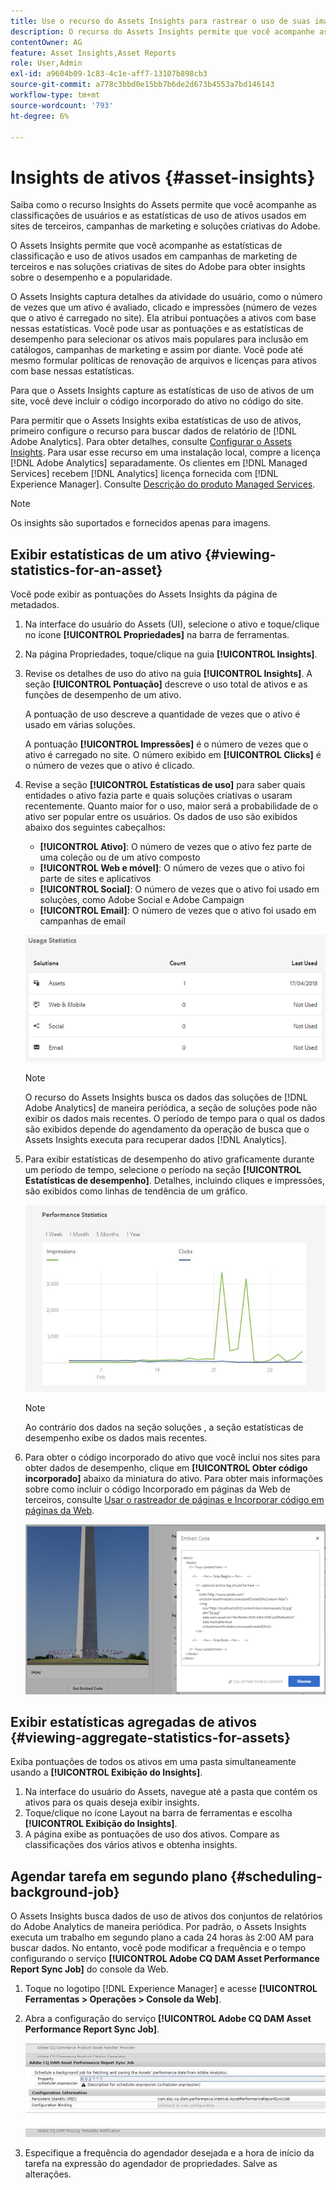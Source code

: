 ```yaml
---
title: Use o recurso do Assets Insights para rastrear o uso de suas imagens
description: O recurso do Assets Insights permite que você acompanhe as estatísticas de usuário e uso de imagens usadas em sites de terceiros, campanhas de marketing e soluções criativas de classificações do Adobe.
contentOwner: AG
feature: Asset Insights,Asset Reports
role: User,Admin
exl-id: a9604b09-1c83-4c1e-aff7-13107b898cb3
source-git-commit: a778c3bbd0e15bb7b6de2d673b4553a7bd146143
workflow-type: tm+mt
source-wordcount: '793'
ht-degree: 6%

---
```


# Insights de ativos {#asset-insights}

Saiba como o recurso Insights do Assets permite que você acompanhe as classificações de usuários e as estatísticas de uso de ativos usados em sites de terceiros, campanhas de marketing e soluções criativas do Adobe.

O Assets Insights permite que você acompanhe as estatísticas de classificação e uso de ativos usados em campanhas de marketing de terceiros e nas soluções criativas de sites do Adobe para obter insights sobre o desempenho e a popularidade.

O Assets Insights captura detalhes da atividade do usuário, como o número de vezes que um ativo é avaliado, clicado e impressões (número de vezes que o ativo é carregado no site). Ela atribui pontuações a ativos com base nessas estatísticas. Você pode usar as pontuações e as estatísticas de desempenho para selecionar os ativos mais populares para inclusão em catálogos, campanhas de marketing e assim por diante. Você pode até mesmo formular políticas de renovação de arquivos e licenças para ativos com base nessas estatísticas.

Para que o Assets Insights capture as estatísticas de uso de ativos de um site, você deve incluir o código incorporado do ativo no código do site.

Para permitir que o Assets Insights exiba estatísticas de uso de ativos, primeiro configure o recurso para buscar dados de relatório de [!DNL Adobe Analytics]. Para obter detalhes, consulte [Configurar o Assets Insights](touch-ui-configuring-asset-insights.md). Para usar esse recurso em uma instalação local, compre a licença [!DNL Adobe Analytics] separadamente. Os clientes em [!DNL Managed Services] recebem [!DNL Analytics] licença fornecida com [!DNL Experience Manager]. Consulte [Descrição do produto Managed Services](https://helpx.adobe.com/legal/product-descriptions/adobe-experience-manager-managed-services.html).

>[!NOTE]
>
>Os insights são suportados e fornecidos apenas para imagens.

## Exibir estatísticas de um ativo {#viewing-statistics-for-an-asset}

Você pode exibir as pontuações do Assets Insights da página de metadados.

1. Na interface do usuário do Assets (UI), selecione o ativo e toque/clique no ícone **[!UICONTROL Propriedades]** na barra de ferramentas.
1. Na página Propriedades, toque/clique na guia **[!UICONTROL Insights]**.
1. Revise os detalhes de uso do ativo na guia **[!UICONTROL Insights]**. A seção **[!UICONTROL Pontuação]** descreve o uso total de ativos e as funções de desempenho de um ativo.

   A pontuação de uso descreve a quantidade de vezes que o ativo é usado em várias soluções.

   A pontuação **[!UICONTROL Impressões]** é o número de vezes que o ativo é carregado no site. O número exibido em **[!UICONTROL Clicks]** é o número de vezes que o ativo é clicado.

1. Revise a seção **[!UICONTROL Estatísticas de uso]** para saber quais entidades o ativo fazia parte e quais soluções criativas o usaram recentemente. Quanto maior for o uso, maior será a probabilidade de o ativo ser popular entre os usuários. Os dados de uso são exibidos abaixo dos seguintes cabeçalhos:

   * **[!UICONTROL Ativo]**: O número de vezes que o ativo fez parte de uma coleção ou de um ativo composto
   * **[!UICONTROL Web e móvel]**: O número de vezes que o ativo foi parte de sites e aplicativos
   * **[!UICONTROL Social]**: O número de vezes que o ativo foi usado em soluções, como Adobe Social e Adobe Campaign
   * **[!UICONTROL Email]**: O número de vezes que o ativo foi usado em campanhas de email

   ![usage_statistics](assets/usage_statistics.png)

   >[!NOTE]
   >
   >O recurso do Assets Insights busca os dados das soluções de [!DNL Adobe Analytics] de maneira periódica, a seção de soluções pode não exibir os dados mais recentes. O período de tempo para o qual os dados são exibidos depende do agendamento da operação de busca que o Assets Insights executa para recuperar dados [!DNL Analytics].

1. Para exibir estatísticas de desempenho do ativo graficamente durante um período de tempo, selecione o período na seção **[!UICONTROL Estatísticas de desempenho]**. Detalhes, incluindo cliques e impressões, são exibidos como linhas de tendência de um gráfico.

   ![chlimage_1-3](assets/chlimage_1-3.jpeg)

   >[!NOTE]
   >
   >Ao contrário dos dados na seção soluções , a seção estatísticas de desempenho exibe os dados mais recentes.

1. Para obter o código incorporado do ativo que você inclui nos sites para obter dados de desempenho, clique em **[!UICONTROL Obter código incorporado]** abaixo da miniatura do ativo. Para obter mais informações sobre como incluir o código Incorporado em páginas da Web de terceiros, consulte [Usar o rastreador de páginas e Incorporar código em páginas da Web](touch-ui-using-page-tracker.md).

   ![chlimage_1-303](assets/chlimage_1-303.png)

## Exibir estatísticas agregadas de ativos {#viewing-aggregate-statistics-for-assets}

Exiba pontuações de todos os ativos em uma pasta simultaneamente usando a **[!UICONTROL Exibição do Insights]**.

1. Na interface do usuário do Assets, navegue até a pasta que contém os ativos para os quais deseja exibir insights.
1. Toque/clique no ícone Layout na barra de ferramentas e escolha **[!UICONTROL Exibição do Insights]**.
1. A página exibe as pontuações de uso dos ativos. Compare as classificações dos vários ativos e obtenha insights.

## Agendar tarefa em segundo plano {#scheduling-background-job}

O Assets Insights busca dados de uso de ativos dos conjuntos de relatórios do Adobe Analytics de maneira periódica. Por padrão, o Assets Insights executa um trabalho em segundo plano a cada 24 horas às 2:00 AM para buscar dados. No entanto, você pode modificar a frequência e o tempo configurando o serviço **[!UICONTROL Adobe CQ DAM Asset Performance Report Sync Job]** do console da Web.

1. Toque no logotipo [!DNL Experience Manager] e acesse **[!UICONTROL Ferramentas > Operações > Console da Web]**.
1. Abra a configuração do serviço **[!UICONTROL Adobe CQ DAM Asset Performance Report Sync Job]**.

   ![chlimage_1-304](assets/chlimage_1-304.png)

1. Especifique a frequência do agendador desejada e a hora de início da tarefa na expressão do agendador de propriedades. Salve as alterações.
